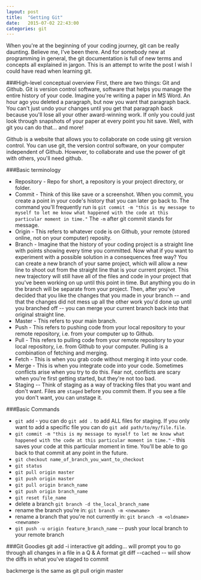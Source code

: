 ```yaml
---
layout: post
title:  "Getting Git"
date:   2015-07-02 22:43:00
categories: git
---
```


When you're at the beginning of your coding journey, git can be really daunting. Believe me, I've been there. And for somebody new at programming in general, the git documentation is full of new terms and concepts all explained in jargon. This is an attempt to write the post I wish I could have read when learning git.

###High-level conceptual overview
First, there are two things:  Git and Github. Git is version control software, software that helps you manage the entire history of your code. Imagine you're writing a paper in MS Word. An hour ago you deleted a paragraph, but now you want that paragraph back. You can't just undo your changes until you get that paragraph back because you'll lose all your other award-winning work. If only you could just look through snapshots of your paper at every point you hit save. Well, with git you can do that... and more! 

Github is a website that allows you to collaborate on code using git version control. You can use git, the version control software, on your computer independent of Github. However, to collaborate and use the power of git with others, you'll need github.

###Basic terminology
* Repository - Repo for short, a repository is your project directory, or folder.
* Commit - Think of this like save or a screenshot. When you commit, you create a point in your code's history that you can later go back to. The command you'll frequently run is `git commit -m "this is my message to myself to let me know what happened with the code at this particular moment in time."` The `-m` after git commit stands for message.
* Origin - This refers to whatever code is on Github, your remote (stored online, not on your computer) reposity.
* Branch - Imagine that the history of your coding project is a straight line with points showing every time you committed. Now what if you want to experiment with a possible solution in a consequences free way? You can create a new branch of your same project, which will allow a new line to shoot out from the straight line that is your current project. This new trajectory will still have all of the files and code in your project that you've been working on up until this point in time. But anything you do in the branch will be separate from your project. Then, after you've decided that you like the changes that you made in your branch -- and that the changes did not mess up all the other work you'd done up until you branched off -- you can merge your current branch back into that original straight line.
* Master - This refers to your main branch.
* Push - This refers to pushing code from your local repository to your remote repository, i.e. from your computer up to Github.
* Pull - This refers to pulling code from your remote repository to your local repository, i.e. from Github to your computer. Pulling is a combination of fetching and merging.
* Fetch - This is when you grab code without merging it into your code.
* Merge - This is when you integrate code into your code. Sometimes conflicts arise when you try to do this. Fear not, conflicts are scary when you're first getting started, but they're not too bad.
* Staging -- Think of staging as a way of tracking files that you want and don't want. Files are `staged` before you commit them. If you see a file you don't want, you can unstage it.

###Basic Commands
* `git add` - you can do `git add .` to add ALL files for staging. If you only want to add a specific file you can do `git add path/to/my/file.file`.
* `git commit -m "this is my message to myself to let me know what happened with the code at this particular moment in time."` - this saves your code at this particular moment in time. You'll be able to go back to that commit at any point in the future.
* `git checkout name_of_branch_you_want_to_checkout`
* `git status`
* `git pull origin master`
* `git push origin master`
* `git pull origin branch_name`
* `git push origin branch_name`
* `git reset file_name`
* delete a branch `git branch -d the_local_branch_name` 
* rename the branch you're in: `git branch -m <newname>`
* rename a branch that you're not currently in: `git branch -m <oldname> <newname>`
* `git push -u origin feature_branch_name` -- push your local branch to your remote branch

###Git Goodies
git add -i interactive git adding... will prompt you to go through all changes in a file in a Q & A format
git diff --cached -- will show the diffs in what you've staged to commit

backmerge is the same as git pull origin master 